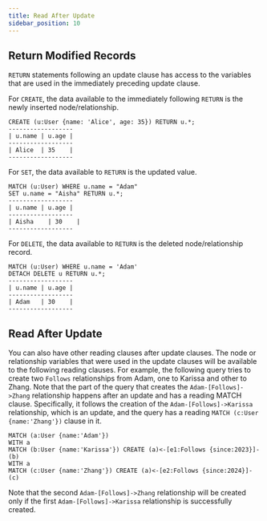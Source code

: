 ```yaml
---
title: Read After Update
sidebar_position: 10
---
```



## Return Modified Records
`RETURN` statements following an update clause has access to the variables that are used
in the immediately preceding update clause.

For `CREATE`, the data available to the immediately following `RETURN` is the newly inserted node/relationship.
```
CREATE (u:User {name: 'Alice', age: 35}) RETURN u.*;
------------------
| u.name | u.age |
------------------
| Alice  | 35    |
------------------
```

For `SET`, the data available to `RETURN` is the updated value.
```
MATCH (u:User) WHERE u.name = "Adam"
SET u.name = "Aisha" RETURN u.*;
------------------
| u.name | u.age |
------------------
| Aisha    | 30    |
------------------
```

For `DELETE`, the data available to `RETURN` is the deleted node/relationship record.
```
MATCH (u:User) WHERE u.name = 'Adam' 
DETACH DELETE u RETURN u.*;
------------------
| u.name | u.age |
------------------
| Adam   | 30    |
------------------
```

## Read After Update

You can also have other reading clauses after update clauses. 
The node or relationship variables that were used in the update clauses will be available to the
following reading clauses.  For example, the following query tries to create two `Follows` relationships from Adam, 
one to Karissa and other to Zhang. Note that the part of the query that creates the 
`Adam-[Follows]->Zhang` relationship happens after an update and has a reading MATCH clause. 
Specifically, it follows the creation of the `Adam-[Follows]->Karissa` relationship, which is an update, and the query 
has a reading `MATCH (c:User {name:'Zhang'})` clause in it.

```
MATCH (a:User {name:'Adam'})
WITH a
MATCH (b:User {name:'Karissa'}) CREATE (a)<-[e1:Follows {since:2023}]-(b)
WITH a
MATCH (c:User {name:'Zhang'}) CREATE (a)<-[e2:Follows {since:2024}]-(c)
```
Note that the second `Adam-[Follows]->Zhang` relationship will be created only if
the first `Adam-[Follows]->Karissa` relationship is successfully created.
